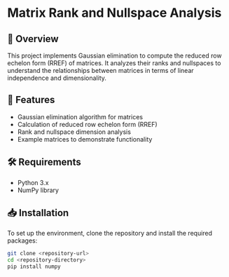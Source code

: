 # Matrix Rank and Nullspace Analysis

## 📖 Overview
This project implements Gaussian elimination to compute the reduced row echelon form (RREF) of matrices. It analyzes their ranks and nullspaces to understand the relationships between matrices in terms of linear independence and dimensionality.

## 🚀 Features
- Gaussian elimination algorithm for matrices
- Calculation of reduced row echelon form (RREF)
- Rank and nullspace dimension analysis
- Example matrices to demonstrate functionality

## 🛠️ Requirements
- Python 3.x
- NumPy library

## 📥 Installation
To set up the environment, clone the repository and install the required packages:

```bash
git clone <repository-url>
cd <repository-directory>
pip install numpy
